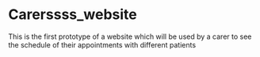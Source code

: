 # Carerssss_website
This is the first prototype of a website which will be used by  a carer to see the schedule of their appointments with different patients 
